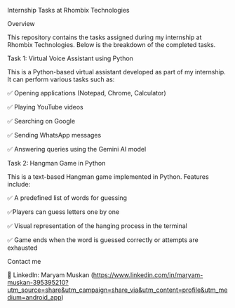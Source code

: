 Internship Tasks at Rhombix Technologies

Overview

This repository contains the tasks assigned during my internship at Rhombix Technologies. Below is the breakdown of the completed tasks.


Task 1: Virtual Voice Assistant using Python


This is a Python-based virtual assistant developed as part of my internship. It can perform various tasks such as:

✅ Opening applications (Notepad, Chrome, Calculator)

✅ Playing YouTube videos

✅ Searching on Google

✅ Sending WhatsApp messages

✅ Answering queries using the Gemini AI model


Task 2: Hangman Game in Python


This is a text-based Hangman game implemented in Python. Features include:

✅ A predefined list of words for guessing

✅Players can guess letters one by one

✅ Visual representation of the hanging process in the terminal

✅ Game ends when the word is guessed correctly or attempts are exhausted



Contact me

🔗 LinkedIn: Maryam Muskan (https://www.linkedin.com/in/maryam-muskan-395395210?utm_source=share&utm_campaign=share_via&utm_content=profile&utm_medium=android_app)
